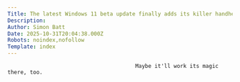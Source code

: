 ```yaml
---
Title: The latest Windows 11 beta update finally adds its killer handheld feature to PC
Description: 
Author: Simon Batt
Date: 2025-10-31T20:04:38.000Z
Robots: noindex,nofollow
Template: index
---
```


                                            Maybe it'll work its magic there, too.
                                        